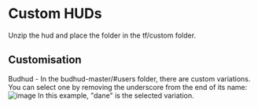 # Custom HUDs
Unzip the hud and place the folder in the tf/custom folder.
## Customisation
Budhud - In the budhud-master/#users folder, there are custom variations.<br>You can select one by removing the underscore from the end of its name:
![image](https://github.com/rja2006/GameConfigs/assets/93738991/69e4cb01-84db-401d-919e-b77100f80152)
In this example, "dane" is the selected variation.
